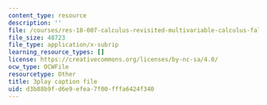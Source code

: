 ```yaml
---
content_type: resource
description: ''
file: /courses/res-18-007-calculus-revisited-multivariable-calculus-fall-2011/d3b88b9fd6e9efea7f00fffa6424f340_Rvnv3bPDCs8.srt
file_size: 48723
file_type: application/x-subrip
learning_resource_types: []
license: https://creativecommons.org/licenses/by-nc-sa/4.0/
ocw_type: OCWFile
resourcetype: Other
title: 3play caption file
uid: d3b88b9f-d6e9-efea-7f00-fffa6424f340
---
```

